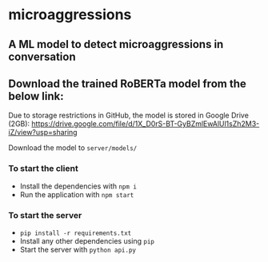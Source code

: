# microaggressions

## A ML model to detect microaggressions in conversation

## Download the trained RoBERTa model from the below link:
Due to storage restrictions in GitHub, the model is stored in Google Drive (2GB):
https://drive.google.com/file/d/1X_D0rS-BT-GyBZmlEwAlUl1sZh2M3-iZ/view?usp=sharing

Download the model to  `server/models/`
### To start the client

- Install the dependencies with `npm i`
- Run the application with `npm start`

### To start the server
- `pip install -r requirements.txt`
- Install any other dependencies using `pip`
- Start the server with `python api.py`
